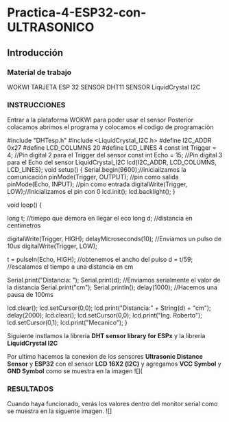 # Practica-4-ESP32-con-ULTRASONICO
## Introducción
### Material de trabajo 
WOKWI
TARJETA ESP 32
SENSOR DHT11
SENSOR LiquidCrystal I2C

### INSTRUCCIONES 
Entrar a la plataforma WOKWI para poder usar el sensor
Posterior colacamos abrimos el programa y colocamos el codigo de programación 

#include "DHTesp.h"
#include <LiquidCrystal_I2C.h>
#define I2C_ADDR    0x27
#define LCD_COLUMNS 20
#define LCD_LINES   4
const int Trigger = 4;   //Pin digital 2 para el Trigger del sensor
const int Echo = 15;   //Pin digital 3 para el Echo del sensor
LiquidCrystal_I2C lcd(I2C_ADDR, LCD_COLUMNS, LCD_LINES);
void setup() {
  Serial.begin(9600);//iniciailzamos la comunicación
  pinMode(Trigger, OUTPUT); //pin como salida
  pinMode(Echo, INPUT);  //pin como entrada
  digitalWrite(Trigger, LOW);//Inicializamos el pin con 0
   lcd.init();
  lcd.backlight();
}

void loop()
{

  long t; //timepo que demora en llegar el eco
  long d; //distancia en centimetros

  digitalWrite(Trigger, HIGH);
  delayMicroseconds(10);          //Enviamos un pulso de 10us
  digitalWrite(Trigger, LOW);
  
  t = pulseIn(Echo, HIGH); //obtenemos el ancho del pulso
  d = t/59;             //escalamos el tiempo a una distancia en cm
  
  Serial.print("Distancia: ");
  Serial.print(d);      //Enviamos serialmente el valor de la distancia
  Serial.print("cm");
  Serial.println();
  delay(1000);          //Hacemos una pausa de 100ms

  lcd.clear();
lcd.setCursor(0,0);
lcd.print("Distancia:" + String(d) + "cm");
delay(2000);
lcd.clear();
lcd.setCursor(0,0);
lcd.print("Ing. Roberto");
lcd.setCursor(0,1);
lcd.print("Mecanico");
}

Siguiente instlamos la libreria **DHT sensor library for ESPx** y la libreria **LiquidCrystal I2C**

Por ultimo hacemos la conexion de los sensores **Ultrasonic Distance Sensor** y **ESP32** con el sensor **LCD 16X2 (l2C)** y agregamos **VCC Symbol** y **GND Symbol** como se muestra en la imagen
![](


### RESULTADOS
Cuando haya funcionado, verás los valores dentro del monitor serial como se muestra en la siguente imagen.
![]
